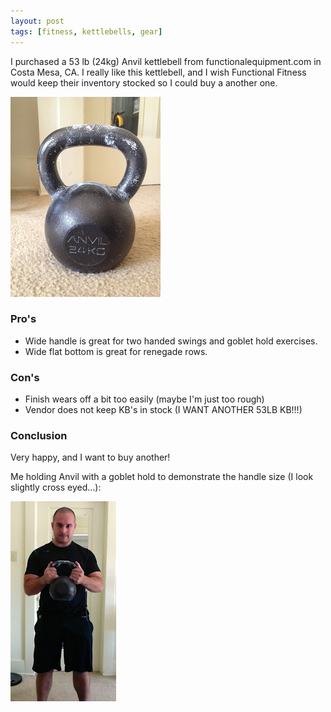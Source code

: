 ```yaml
---
layout: post
tags: [fitness, kettlebells, gear]
---
```

I purchased a 53 lb (24kg) Anvil kettlebell from functionalequipment.com in Costa Mesa, CA. I really like this kettlebell, and I wish Functional Fitness would keep their inventory stocked so I could buy a another one.

![The 1.5 pood beast](/downloads/kb53lb.jpg)

### Pro's
* Wide handle is great for two handed swings and goblet hold exercises.
* Wide flat bottom is great for renegade rows.

### Con's
* Finish wears off a bit too easily (maybe I'm just too rough)
* Vendor does not keep KB's in stock (I WANT ANOTHER 53LB KB!!!)

### Conclusion
Very happy, and I want to buy another!

Me holding Anvil with a goblet hold to demonstrate the handle size (I look slightly cross eyed...):

![Me holding Anvil KB](/downloads/kb53lbholding.jpg)